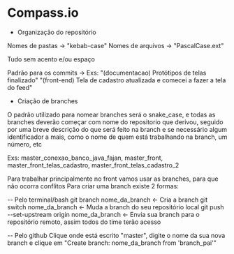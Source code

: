 # Compass.io

- Organização do repositório

Nomes de pastas -> "kebab-case" 
Nomes de arquivos -> "PascalCase.ext"

Tudo sem acento e/ou espaço

Padrão para os commits -> Exs:
"(documentacao) Protótipos de telas finalizado"
"(front-end) Tela de cadastro atualizada e comecei a fazer a tela do feed"

- Criação de branches

O padrão utilizado para nomear branches será o snake_case, e todas as branches deverão começar com
nome do repositorio que derivou, seguido por uma breve descrição do que será feito na branch
e se necessário algum identificador a mais, como o nome de quem está trabalhando na branch, um número, etc

Exs: master_conexao_banco_java_fajan, master_front, master_front_telas_cadastro, master_front_telas_cadastro_2

Para trabalhar principalmente no front vamos usar as branches, para que não ocorra conflitos
Para criar uma branch existe 2 formas:

-- Pelo terminal/bash
  git branch nome_da_branch <- Cria a branch
  git switch nome_da_branch <- Muda a branch do seu repositório local
  git push --set-upstream origin nome_da_branch <- Envia sua branch para o repositório remoto, assim todos do time terão acesso
  
-- Pelo github
  Clique onde está escrito "master", digite o nome da sua nova branch e clique em "Create branch: nome_da_branch from 'branch_pai'"
